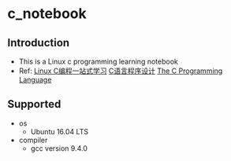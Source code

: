 # c_notebook

## Introduction
- This is a Linux c programming learning notebook
- Ref: 
[Linux C编程一站式学习](https://linux-c-learning-all-in-one.readthedocs.io/zh_CN/latest/index.html)
[C语言程序设计](https://book.douban.com/subject/1139336/)
[The C Programming Language]()

## Supported
- os
	- Ubuntu 16.04 LTS
- compiler
	- gcc version 9.4.0
